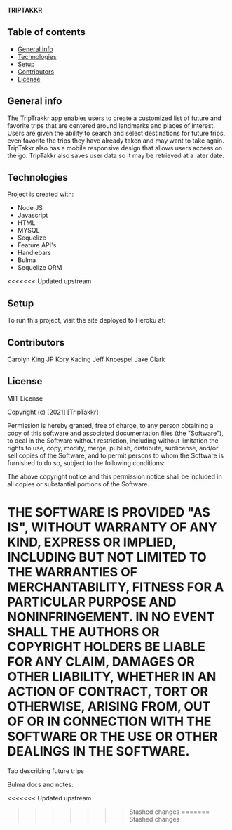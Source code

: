 **TRIPTAKKR**

## Table of contents
* [General info](#general-info)
* [Technologies](#technologies)
* [Setup](#setup)
* [Contributors](#contributors)
* [License](#license)



## General info
The TripTrakkr app enables users to create a customized list of future and favorite trips that are centered around landmarks and places of interest. Users are given the ability to search and select destinations for future trips, even favorite the trips they have already taken and may want to take again. TripTakkr also has a mobile responsive design that allows users access on the go. TripTakkr also saves user data so it may be retrieved at a later date.




## Technologies
Project is created with:
* Node JS
* Javascript
* HTML
* MYSQL
* Sequelize
* Feature API's
* Handlebars
* Bulma
* Sequelize ORM



<<<<<<< Updated upstream
## Setup
To run this project, visit the site deployed to Heroku at:




## Contributors
Carolyn King
JP 
Kory Kading
Jeff Knoespel
Jake Clark


## License
MIT License

Copyright (c) [2021] [TripTakkr]

Permission is hereby granted, free of charge, to any person obtaining a copy
of this software and associated documentation files (the "Software"), to deal
in the Software without restriction, including without limitation the rights
to use, copy, modify, merge, publish, distribute, sublicense, and/or sell
copies of the Software, and to permit persons to whom the Software is
furnished to do so, subject to the following conditions:

The above copyright notice and this permission notice shall be included in all
copies or substantial portions of the Software.

THE SOFTWARE IS PROVIDED "AS IS", WITHOUT WARRANTY OF ANY KIND, EXPRESS OR
IMPLIED, INCLUDING BUT NOT LIMITED TO THE WARRANTIES OF MERCHANTABILITY,
FITNESS FOR A PARTICULAR PURPOSE AND NONINFRINGEMENT. IN NO EVENT SHALL THE
AUTHORS OR COPYRIGHT HOLDERS BE LIABLE FOR ANY CLAIM, DAMAGES OR OTHER
LIABILITY, WHETHER IN AN ACTION OF CONTRACT, TORT OR OTHERWISE, ARISING FROM,
OUT OF OR IN CONNECTION WITH THE SOFTWARE OR THE USE OR OTHER DEALINGS IN THE
SOFTWARE.
=======
Tab describing future trips


Bulma docs and notes: 

<<<<<<< Updated upstream
>>>>>>> Stashed changes
=======
>>>>>>> Stashed changes
